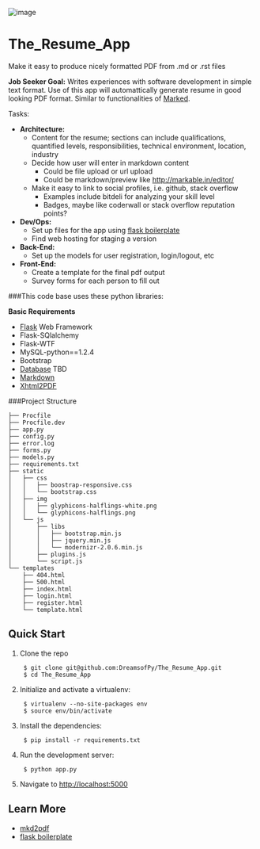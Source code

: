![image](http://dreamsofpy.github.io/assets/img/slider/slider3.jpg)

The_Resume_App
==============

Make it easy to produce nicely formatted PDF from .md or .rst files


**Job Seeker Goal:**
Writes experiences with software development in simple text format. Use of this app will automattically generate resume in good looking PDF format. Similar to functionalities of [Marked](http://markedapp.com/).

Tasks:

* **Architecture:**
    * Content for the resume; sections can include qualifications, quantified levels, responsibilities, technical environment, location, industry
    * Decide how user will enter in markdown content
        * Could be file upload or url upload
        * Could be markdown/preview like http://markable.in/editor/
    * Make it easy to link to social profiles, i.e. github, stack overflow
        * Examples include bitdeli for analyzing your skill level
        * Badges, maybe like coderwall or stack overflow reputation points?
* **Dev/Ops:**
    * Set up files for the app using [flask boilerplate](https://github.com/DreamsofPy/flask-boilerplate)
    * Find web hosting for staging a version
* **Back-End:**
    * Set up the models for user registration, login/logout, etc
* **Front-End:**
    * Create a template for the final pdf output
    * Survey forms for each person to fill out


###This code base uses these python libraries:

**Basic Requirements**

* [Flask](http://flask.pocoo.org/docs/) Web Framework
* Flask-SQlalchemy
* Flask-WTF
* MySQL-python==1.2.4
* Bootstrap
* [Database]() TBD
* [Markdown](https://pypi.python.org/pypi/Markdown)
* [Xhtml2PDF](http://www.xhtml2pdf.com/)


###Project Structure

    ├── Procfile
    ├── Procfile.dev
    ├── app.py
    ├── config.py
    ├── error.log
    ├── forms.py
    ├── models.py
    ├── requirements.txt
    ├── static
    │   ├── css
    │   │   ├── boostrap-responsive.css
    │   │   └── bootstrap.css
    │   ├── img
    │   │   ├── glyphicons-halflings-white.png
    │   │   └── glyphicons-halflings.png
    │   └── js
    │       ├── libs
    │       │   ├── bootstrap.min.js
    │       │   ├── jquery.min.js
    │       │   └── modernizr-2.0.6.min.js
    │       ├── plugins.js
    │       └── script.js
    └── templates
        ├── 404.html
        ├── 500.html
        ├── index.html
        ├── login.html
        ├── register.html
        └── template.html

Quick Start
----------

1. Clone the repo

        $ git clone git@github.com:DreamsofPy/The_Resume_App.git
        $ cd The_Resume_App

2. Initialize and activate a virtualenv:

        $ virtualenv --no-site-packages env
        $ source env/bin/activate

4. Install the dependencies:

        $ pip install -r requirements.txt

5. Run the development server:

        $ python app.py

6. Navigate to [http://localhost:5000](http://localhost:5000)

Learn More
---------

* [mkd2pdf](https://github.com/jdodds/mkd2pdf)
* [flask boilerplate](https://github.com/DreamsofPy/flask-boilerplate)
